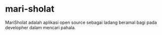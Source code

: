 # mari-sholat
MariSholat adalah aplikasi open source sebagai ladang beramal bagi pada developher dalam mencari pahala.
